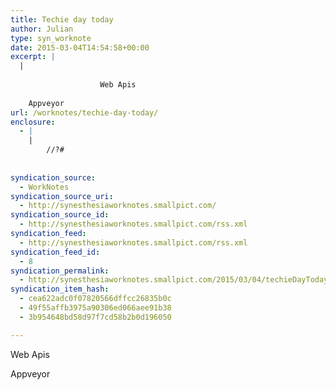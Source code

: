 ```yaml
---
title: Techie day today
author: Julian
type: syn_worknote
date: 2015-03-04T14:54:58+00:00
excerpt: |
  |
    
    				Web Apis
    
    Appveyor
url: /worknotes/techie-day-today/
enclosure:
  - |
    |
        //?#
        
        
syndication_source:
  - WorkNotes
syndication_source_uri:
  - http://synesthesiaworknotes.smallpict.com/
syndication_source_id:
  - http://synesthesiaworknotes.smallpict.com/rss.xml
syndication_feed:
  - http://synesthesiaworknotes.smallpict.com/rss.xml
syndication_feed_id:
  - 8
syndication_permalink:
  - http://synesthesiaworknotes.smallpict.com/2015/03/04/techieDayToday.html
syndication_item_hash:
  - cea622adc0f07820566dffcc26835b0c
  - 49f55affb3975a90306ed066aee91b38
  - 3b954648bd58d97f7cd58b2b0d196050

---
```

Web Apis

Appveyor